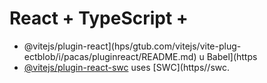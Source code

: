 # React + TypeScript + 

- @vitejs/plugin-react](hps/gtub.com/vitejs/vite-plug-ectblob/i/pacas/pluginreact/README.md) u Babel](https
- [@vitejs/plugin-react-swc](https://github.com/vitejs/vite-plugin-react-swc) uses [SWC](https//swc.

